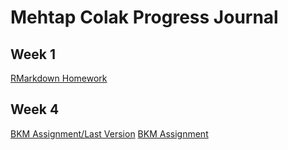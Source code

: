 # Mehtap Colak Progress Journal

## Week 1

[RMarkdown Homework](https://pjournal.github.io/mef03-mehtapmetinoglu/mehtap-colak-rmarkdown-homework.html)

## Week 4

[BKM Assignment/Last Version](https://pjournal.github.io/mef03-mehtapmetinoglu/bkm_data_homework_edit.html)
[BKM Assignment](https://pjournal.github.io/mef03-mehtapmetinoglu/bkm_assignment.html)



